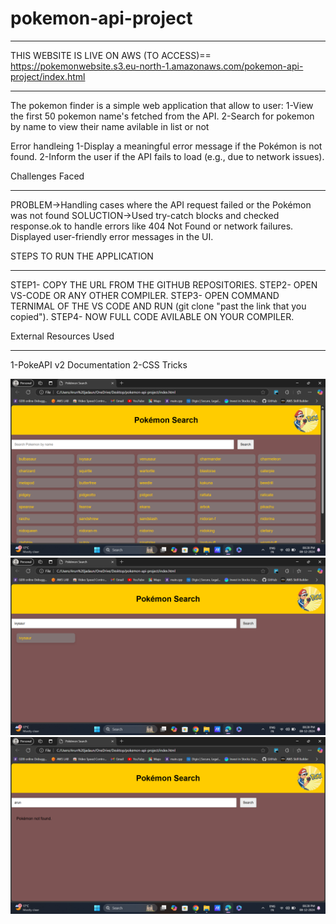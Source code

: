 # pokemon-api-project

****************************
THIS WEBSITE IS LIVE ON AWS (TO ACCESS)== https://pokemonwebsite.s3.eu-north-1.amazonaws.com/pokemon-api-project/index.html
****************************
The pokemon finder is a simple web application that allow to user:
1-View the first 50 pokemon name's fetched from the API.
2-Search for pokemon by name to view their name avilable in list or not 

Error handleing 
1-Display a meaningful error message if the Pokémon is not found.
2-Inform the user if the API fails to load (e.g., due to network issues).

Challenges Faced
*****************
PROBLEM->Handling cases where the API request failed or the Pokémon was not found
SOLUCTION->Used try-catch blocks and checked response.ok to handle errors like 404 Not Found or network failures. Displayed user-friendly error messages in the UI.


STEPS TO RUN THE APPLICATION 
*****************************
STEP1- COPY THE URL FROM THE GITHUB REPOSITORIES.
STEP2- OPEN VS-CODE OR ANY OTHER COMPILER.
STEP3- OPEN COMMAND TERNIMAL OF THE VS CODE AND  RUN (git clone "past the link that you copied").
STEP4- NOW FULL CODE AVILABLE ON YOUR COMPILER.


External Resources Used
***********************
1-PokeAPI v2 Documentation
2-CSS Tricks

![image alt](https://github.com/arunjadaun2002/pokemon-api-project/blob/main/Screenshot%20(550).png?raw=true)
![image alt](https://github.com/arunjadaun2002/pokemon-api-project/blob/main/Screenshot%20(552).png?raw=true)
![image alt](https://github.com/arunjadaun2002/pokemon-api-project/blob/main/Screenshot%20(551).png?raw=true)









